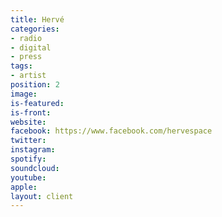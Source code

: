 ```yaml
---
title: Hervé
categories:
- radio
- digital
- press
tags:
- artist
position: 2
image: 
is-featured: 
is-front: 
website: 
facebook: https://www.facebook.com/hervespace
twitter: 
instagram: 
spotify: 
soundcloud: 
youtube: 
apple: 
layout: client
---
```


